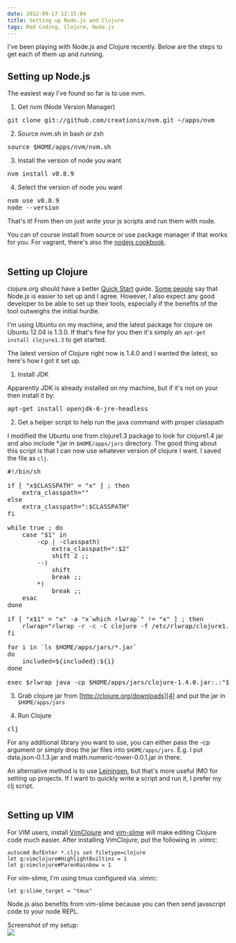 ```yaml
---
date: 2012-09-17 12:15:04
title: Setting up Node.js and Clojure
tags: Mad Coding, Clojure, Node.js
---
```

I've been playing with Node.js and Clojure recently. Below are the steps to get
each of them up and running.

## Setting up Node.js

The easiest way I've found so far is to use nvm.

1. Get nvm (Node Version Manager)

<pre class="brush:bash">
git clone git://github.com/creationix/nvm.git ~/apps/nvm
</pre>

2. Source nvm.sh in bash or zsh

<pre class="brush:bash">
source $HOME/apps/nvm/nvm.sh
</pre>

3. Install the version of node you want

<pre class="brush:bash">
nvm install v0.8.9
</pre>

4. Select the version of node you want

<pre class="brush:bash">
nvm use v0.8.9
node --version
</pre>

That's it! From then on just write your js scripts and run them with node.

You can of course install from source or use package manager if that works for
you. For vagrant, there's also the [nodejs cookbook][1].
<br/>
<br/>

## Setting up Clojure

clojure.org should have a better [Quick Start][2] guide. [Some people][3] say that
Node.js is easier to set up and I agree. However, I also expect any good
developer to be able to set up their tools, especially if the benefits of the
tool outweighs the initial hurdle.

I'm using Ubuntu on my machine, and the latest package for clojure on Ubuntu
12.04 is 1.3.0. If that's fine for you then it's simply an `apt-get install
clojure1.3` to get started.

The latest version of Clojure right now is 1.4.0 and I wanted the latest, so
here's how I got it set up.

1. Install JDK  
  
Apparently JDK is already installed on my machine, but if it's not on your then
install it by:

<pre class="brush:bash">
apt-get install openjdk-6-jre-headless
</pre>

2. Get a helper script to help run the java command with proper classpath  
  
I modified the Ubuntu one from clojure1.3 package to look for clojure1.4 jar and
also include \*.jar in `$HOME/apps/jars` directory. The good thing about this
script is that I can now use whatever version of clojure I want. I saved the
file as `clj`.

<pre class="brush:bash">
#!/bin/sh

if [ "x$CLASSPATH" = "x" ] ; then
	extra_classpath=""
else
	extra_classpath=":$CLASSPATH"
fi

while true ; do
	case "$1" in
		-cp | -classpath)
			extra_classpath=":$2"
			shift 2 ;;
		--)
			shift
			break ;;
		*)
			break ;;
	esac
done

if [ "x$1" = "x" -a "x`which rlwrap`" != "x" ] ; then
	rlwrap="rlwrap -r -c -C clojure -f /etc/rlwrap/clojure1.4 -b (){}[],^%\$#@\"\";:''|\\"
fi

for i in `ls $HOME/apps/jars/*.jar`
do
    included=${included}:${i}
done

exec $rlwrap java -cp $HOME/apps/jars/clojure-1.4.0.jar:.:"$included""$extra_classpath" clojure.main "$@"
</pre>

3. Grab clojure jar from [http://clojure.org/downloads][4] and put the jar in
   `$HOME/apps/jars`

4. Run Clojure

<pre class="brush:bash">
clj
</pre>

For any additional library you want to use, you can either pass the -cp argument
or simply drop the jar files into `$HOME/apps/jars`. E.g. I put
data.json-0.1.3.jar and math.numeric-tower-0.0.1.jar in there.

An alternative method is to use [Leiningen][5], but that's more useful IMO for
setting up projects. If I want to quickly write a script and run it, I prefer my
clj script.
<br/>
<br/>

## Setting up VIM

For VIM users, install [VimClojure][6] and [vim-slime][7] will make editing
Clojure code much easier. After installing VimClojure, put the following in
.vimrc:

~~~
autocmd BufEnter *.cljs set filetype=clojure
let g:vimclojure#HighlightBuiltins = 1
let g:vimclojure#ParenRainbow = 1
~~~

For vim-slime, I'm using tmux configured via .vimrc:

~~~
let g:slime_target = "tmux"
~~~

Node.js also benefits from vim-slime because you can then send javascript code
to your node REPL.

Screenshot of my setup:  
![](http://asset0.dannysu.com/ahBzfmltYWdlZGF0YXN0b3JlcgwLEgVpbWFnZRjxLgw)


  [1]: http://community.opscode.com/cookbooks/nodejs
  [2]: http://clojure.org/getting_started
  [3]: http://arnorhs.com/2011/03/02/why-is-node-js-becoming-more-popular-than-clojure/
  [4]: http://clojure.org/downloads
  [5]: https://github.com/technomancy/leiningen
  [6]: https://github.com/vim-scripts/VimClojure
  [7]: https://github.com/jpalardy/vim-slime
